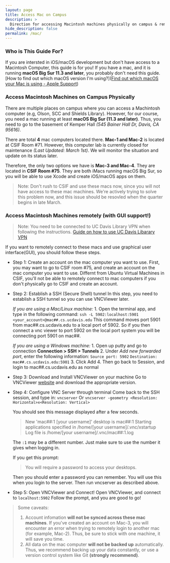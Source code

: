 ```yaml
---
layout: page
title: Access Mac on Campus
description: >
  Direction for accessing Macintosh machines physically on campus & remotely
hide_description: false
permalink: /mac/
---
```


### Who is This Guide For?
If you are intersted in iOS/macOS development but don't have access to a Macintosh Computer, this guide is for you!
If you have a mac, and it is running **macOS Big Sur 11.3 and later**, you probably don't need this guide.
[How to find out which macOS version I'm using?]([Find out which macOS your Mac is using - Apple Support](https://support.apple.com/en-us/HT201260))

### Access Macintosh Machines on Campus Physically
There are multiple places on campus where you can access a Machintosh computer (e.g, Olson, SCC and Shields Library). However, for our course, you need a mac running at least **macOS Big Sur (11.3 and later)**. Thus, you need to go to the basement of Kemper Hall *(545 Bainer Hall Dr, Davis, CA 95616)*.

There are total **4** mac computers located there. **Mac-1 and Mac-2** is located at CSIF Room #71. However, this computer lab is currently closed for maintenance *(Last Updated: March 1st)*. We will monitor the situation and update on its status later.

Therefore, the only two options we have is **Mac-3 and Mac-4**. They are located in **CSIF Room #75**. They are both iMacs running macOS Big Sur, so you will be able to use Xcode and create iOS/macOS apps on them.

> Note: Don't rush to CSIF and use these macs now, since you will not have access to these mac machines. We're actively trying to solve this problem now, and this issue should be resovled when the quarter begins in late March.

### Access Macintosh Machines remotely (with GUI support!)
> Note: You need to be connected to UC Davis Library VPN when following the  instructions. [Guide on how to use UC Davis Libarary VPN](https://www.library.ucdavis.edu/service/connect-from-off-campus/)

If you want to remotely connect to these macs and use graphical user interface(GUI), you should follow these steps.

- Step 1: Create an account on the mac computer you want to use.
	First, you may want to go to CSIF room #75, and create an account on the mac computer you want to use. Differnt from Ubuntu Virtual Machines in CSIF, you'll not be able to remotely connect to mac computers if you don't physically go to CSIF and create an account.

- Step 2: Establish a SSH (Secure Shell) tunnel
	In this step, you need to establish a SSH tunnel so you can use VNCViewer later.
	
	*If you are using a Mac/Linux machine:*
			1. Open the terminal app, and type in the following command:
				`ssh -L 5902:localhost:5901 <your_account>@mac##.cs.ucdavis.edu`
			This command moves port 5901 from mac##.cs.ucdavis.edu to a local port of 5902. So if you then connect a vnc viewer to port 5902 on the local port system you will be connecting port 5901 on mac##.

	*If you are using a Windows machine:*
			1. Open up putty and go to connection **Connection > SSH > Tunnels**
			2. Under *Add new forwarded port*, enter the following information:
				 `Source port: 5902`
				 `Destination: mac##.cs.ucdavis.edu:5901`
			3. Click Add
			4. Then go back to Session, and login to mac##.cs.ucdavis.edu as normal

- Step 3: Download and Install VNCViewer on your machine
	Go to VNCViewer [website](https://www.realvnc.com/en/connect/download/viewer/) and download the appropriate version.

- Step 4: Configure VNC Server through terminal
	Come back to the SSH session, and type in:
		`vncserver`
	Or 
		`vncserver -geometry <Resolution: Horizontal>x<Resolution: Vertical>`
		
	You should see this message displayed after a few seconds.
	> New 'mac##:1 [your username]' desktop is mac##:1
	Starting applications specified in /home/[your username]/.vnc/xstartup
	Log file is /home/[your username]/.vnc/mac##:1.log
	
	The `:1` may be a different number. Just make sure to use the number it gives when logging in.

	If you get this prompt:
	> You will require a password to access your desktops.

	Then you should enter a password you can remember. You will use this when you login to the server. Then run vncserver as described above.

- Step 5: Open VNCViewer and Connect!
	Open VNCViewer, and connect to
		`localhost:5902`
	Follow the prompt, and you are good to go!

> Some caveats:
> 1. Account infomation **will not be synced across these mac machines**. If you've created an account on Mac-3, you will encounter an error when trying to remotely login to another mac (for example, Mac-2). Thus, be sure to stick with one machine, it will save you time.
> 2. All data on the mac computer **will not be backed up** automatically. Thus, we recommend backing up your data constantly, or use a version control system like Git **(strongly recommend)**.

